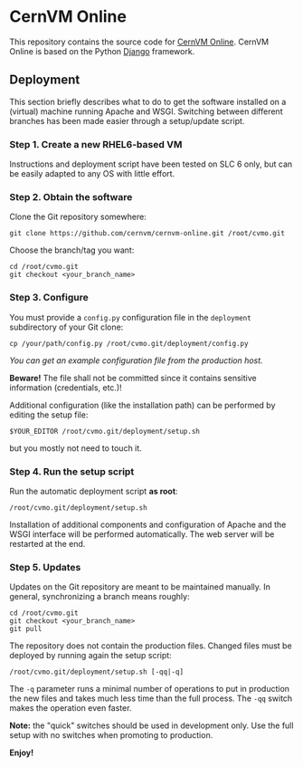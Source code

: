 CernVM Online
=============

This repository contains the source code for
[CernVM Online](https://cernvm-online.cern.ch/).
CernVM Online is based on the Python [Django](https://www.djangoproject.com/)
framework.

Deployment
----------

This section briefly describes what to do to get the software installed on a
(virtual) machine running Apache and WSGI. Switching between different branches
has been made easier through a setup/update script.

### Step 1. Create a new RHEL6-based VM

Instructions and deployment script have been tested on SLC 6 only, but can be
easily adapted to any OS with little effort.

### Step 2. Obtain the software

Clone the Git repository somewhere:

    git clone https://github.com/cernvm/cernvm-online.git /root/cvmo.git

Choose the branch/tag you want:

    cd /root/cvmo.git
    git checkout <your_branch_name>

### Step 3. Configure

You must provide a `config.py` configuration file in the `deployment`
subdirectory of your Git clone:

    cp /your/path/config.py /root/cvmo.git/deployment/config.py

*You can get an example configuration file from the production host.*

**Beware!** The file shall not be committed since it contains sensitive
information (credentials, etc.)!

Additional configuration (like the installation path) can be performed by
editing the setup file:

    $YOUR_EDITOR /root/cvmo.git/deployment/setup.sh

but you mostly not need to touch it.

### Step 4. Run the setup script

Run the automatic deployment script **as root**:

    /root/cvmo.git/deployment/setup.sh

Installation of additional components and configuration of Apache and the WSGI
interface will be performed automatically. The web server will be restarted at
the end.

### Step 5. Updates

Updates on the Git repository are meant to be maintained manually. In general,
synchronizing a branch means roughly:

    cd /root/cvmo.git
    git checkout <your_branch_name>
    git pull

The repository does not contain the production files. Changed files must be
deployed by running again the setup script:

    /root/cvmo.git/deployment/setup.sh [-qq|-q]

The `-q` parameter runs a minimal number of operations to put in production the
new files and takes much less time than the full process. The `-qq` switch
makes the operation even faster.

**Note:** the "quick" switches should be used in development only. Use the full
setup with no switches when promoting to production.

**Enjoy!**
